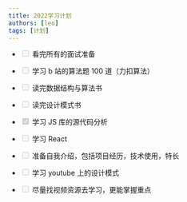 ```yaml
---
title: 2022学习计划
authors: [leo]
tags: [计划]
---
```


- <input type="checkbox" disabled /> 看完所有的面试准备

- <input type="checkbox" disabled /> 学习 b 站的算法题 100 道（力扣算法）

- <input type="checkbox" disabled /> 读完数据结构与算法书

- <input type="checkbox" disabled /> 读完设计模式书

- <input type="checkbox" disabled checked /> 学习 JS 库的源代码分析

- <input type="checkbox" disabled /> 学习 React

- <input type="checkbox" disabled /> 准备自我介绍，包括项目经历，技术使用，特长

- <input type="checkbox" disabled /> 学习 youtube 上的设计模式

- <input type="checkbox" disabled /> 尽量找视频资源去学习，更能掌握重点

